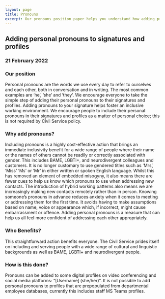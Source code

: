 ```yaml
---
layout: page
title: Pronouns
excerpt: Our pronouns position paper helps you understand how adding pronouns to your signature helps foster an inclusive working environment.
---
```

Adding personal pronouns to signatures and profiles
---------------------------------------------------

### 21 February 2022

### Our position

Personal pronouns are the words we use every day to refer to ourselves and each other, both in conversation and in writing. The most common examples are ‘he’, ‘she’ and ‘they’. We encourage everyone to take the simple step of adding their personal pronouns to their signatures and profiles. Adding pronouns to your signature helps foster an inclusive working environment. We encourage people to include their personal pronouns in their signatures and profiles as a matter of personal choice; this is not required by Civil Service policy.

### Why add pronouns?

Including pronouns is a highly cost-effective action that brings an immediate inclusivity benefit for a wide range of people where their name or the names of others cannot be readily or correctly associated with gender. This includes BAME, LGBTI+, and neurodivergent colleagues and customers. It is no longer customary to use gendered titles such as ‘Mrs’, ‘Miss’ ‘Ms’ or ‘Mr’ in either written or spoken English language. Whilst this has removed an element of embedded misogyny, it also means there are fewer cues to help us know which pronouns to use when addressing new contacts. The introduction of hybrid working patterns also means we are increasingly making new contacts remotely rather than in person. Knowing someone’s pronouns in advance reduces anxiety when it comes to meeting or addressing them for the first time. It avoids having to make assumptions based on name, voice or appearance which, if incorrect, might cause embarrassment or offence. Adding personal pronouns is a measure that can help us all feel more confident of addressing each other appropriately.

### Who Benefits?

This straightforward action benefits everyone. The Civil Service prides itself on including and serving people with a wide range of cultural and linguistic backgrounds as well as BAME, LGBTI+ and neurodivergent people.

### How is this done?

Pronouns can be added to some digital profiles on video conferencing and social media platforms: “\[Username\] (she/her)”. It is not possible to add personal pronouns to profiles that are prepopulated from departmental employee databases, currently this includes staff MS Teams profiles.
